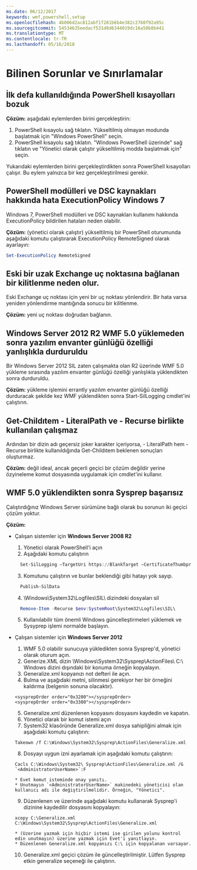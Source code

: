 ```yaml
---
ms.date: 06/12/2017
keywords: wmf,powershell,setup
ms.openlocfilehash: 4b006d2ac812abf1f281b6b4e382c2760f92a95c
ms.sourcegitcommit: 54534635eedacf531d8d6344019dc16a50b8b441
ms.translationtype: MT
ms.contentlocale: tr-TR
ms.lasthandoff: 05/16/2018
---
```

# <a name="known-issues-and-limitations"></a>Bilinen Sorunlar ve Sınırlamalar

<a name="powershell-shortcuts-are-broken-when-used-for-the-first-time"></a>İlk defa kullanıldığında PowerShell kısayolları bozuk
------------------------------------------------------------

**Çözüm:** aşağıdaki eylemlerden birini gerçekleştirin:

1.  PowerShell kısayolu sağ tıklatın. Yükseltilmiş olmayan modunda başlatmak için "Windows PowerShell" seçin.
2.  PowerShell kısayolu sağ tıklatın. "Windows PowerShell üzerinde" sağ tıklatın ve "Yönetici olarak çalıştır yükseltilmiş modda başlatmak için" seçin.

Yukarıdaki eylemlerden birini gerçekleştirdikten sonra PowerShell kısayolları çalışır. Bu eylem yalnızca bir kez gerçekleştirilmesi gerekir.


<a name="powershell-modules-and-dsc-resources-report-errors-about-executionpolicy-on-windows-7"></a>PowerShell modülleri ve DSC kaynakları hakkında hata ExecutionPolicy Windows 7
-------------------------------------------------------------------------------------
Windows 7, PowerShell modülleri ve DSC kaynakları kullanımı hakkında ExecutionPolicy bildirilen hataları neden olabilir.

**Çözüm:** (yönetici olarak çalıştır) yükseltilmiş bir PowerShell oturumunda aşağıdaki komutu çalıştırarak ExecutionPolicy RemoteSigned olarak ayarlayın:

```powershell
Set-ExecutionPolicy RemoteSigned
```

<a name="connecting-to-an-old-remote-exchange-endpoint-causes-a-crash"></a>Eski bir uzak Exchange uç noktasına bağlanan bir kilitlenme neden olur.
------------------------------------------------------------

Eski Exchange uç noktası için yeni bir uç noktası yönlendirir. Bir hata varsa yeniden yönlendirme mantığında sonucu bir kilitlenme.

**Çözüm:** yeni uç noktası doğrudan bağlanın.


<a name="software-inventory-logging-feature-is-erroneously-stopped-after-wmf-50-installation-on-windows-server-2012-r2"></a>Windows Server 2012 R2 WMF 5.0 yüklemeden sonra yazılım envanter günlüğü özelliği yanlışlıkla durduruldu
-------------------------------------------------------------------------------------------------------------

Bir Windows Server 2012 SIL zaten çalışmakta olan R2 üzerinde WMF 5.0 yükleme sırasında yazılım envanter günlüğü özelliği yanlışlıkla yüklendikten sonra durduruldu.

**Çözüm:** yükleme işlemini errantly yazılım envanter günlüğü özelliği durduracak şekilde kez WMF yüklendikten sonra Start-SilLogging cmdlet'ini çalıştırın.

<a name="get-childitem-does-not-work-if--literalpath-and--recurse-are-used-together"></a>Get-Childıtem - LiteralPath ve - Recurse birlikte kullanılan çalışmaz
--------------------------------------------------------------------------

Ardından bir dizin adı geçersiz joker karakter içeriyorsa, - LiteralPath hem - Recurse birlikte kullanıldığında Get-Childıtem beklenen sonuçları oluşturmaz.

**Çözüm:** değil ideal, ancak geçerli geçici bir çözüm değildir yerine özyineleme komut dosyasında uygulamak için cmdlet'ini kullanır.


<a name="sysprep-fails-after-wmf-50-installation"></a>WMF 5.0 yüklendikten sonra Sysprep başarısız
----------------------------------------

Çalıştırdığınız Windows Server sürümüne bağlı olarak bu sorunun iki geçici çözüm yoktur.

**Çözüm:**
- Çalışan sistemler için **Windows Server 2008 R2**
  1. Yönetici olarak PowerShell'i açın
  2. Aşağıdaki komutu çalıştırın

  ```powershell
    Set-SilLogging –TargetUri https://BlankTarget –CertificateThumbprint 0123456789
  ```
  3. Komutunu çalıştırın ve bunlar beklendiği gibi hatayı yok sayıp.

  ```powershell
    Publish-SilData
   ```
  4. \Windows\System32\Logfiles\SIL\ dizindeki dosyaları sil

  ```powershell
    Remove-Item -Recurse $env:SystemRoot\System32\Logfiles\SIL\
  ```
  5. Kullanılabilir tüm önemli Windows güncelleştirmeleri yüklemek ve Sysyprep işlemi normalde başlayın.

- Çalışan sistemler için **Windows Server 2012**
  1.    WMF 5.0 olabilir sunucuya yükledikten sonra Sysprep'd, yönetici olarak oturum açın.
  2.    Generize.XML dizin \Windows\System32\Sysprep\ActionFiles\ C:\ Windows dizini dışındaki bir konuma örneğin kopyalayın.
  3.    Generalize.xml kopyanızı not defteri ile açın.
  4.    Bulma ve aşağıdaki metni, silinmesi gerekiyor her bir örneğini kaldırma (belgenin sonuna olacaktır).

    ```
    <sysprepOrder order="0x3200"></sysprepOrder>
    <sysprepOrder order="0x3300"></sysprepOrder>
    ```

  5.    Generalize.xml düzenlenen kopyasını dosyasını kaydedin ve kapatın.
  6.    Yönetici olarak bir komut istemi açın
  7.    System32 klasöründe Generalize.xml dosya sahipliğini almak için aşağıdaki komutu çalıştırın:

    ```
    Takeown /f C:\Windows\System32\Sysprep\ActionFiles\Generalize.xml
    ```

  8.    Dosyayı uygun izni ayarlamak için aşağıdaki komutu çalıştırın:

    ```
    Cacls C:\Windows\System32\ Sysprep\ActionFiles\Generalize.xml /G `<AdministratorUserName>`:F
    ```
      * Evet komut isteminde onay yanıtı.
      * Unutmayın `<AdministratorUserName>` makinedeki yöneticisi olan kullanıcı adı ile değiştirilmelidir. Örneğin, "Yönetici".

  9.    Düzenlenen ve üzerinde aşağıdaki komutu kullanarak Sysprep'i dizinine kaydedilir dosyasını kopyalayın:

    ```
    xcopy C:\Generalize.xml C:\Windows\System32\Sysprep\ActionFiles\Generalize.xml
    ```
      * (Üzerine yazmak için hiçbir istemi ise girilen yolunu kontrol edin unutmayın) üzerine yazmak için Evet'i yanıtlayın.
      * Düzenlenen Generalize.xml kopyanızı C:\ için kopyalanan varsayar.

  10.   Generalize.xml geçici çözüm ile güncelleştirilmiştir. Lütfen Sysprep etkin generalize seçeneği ile çalıştırın.
